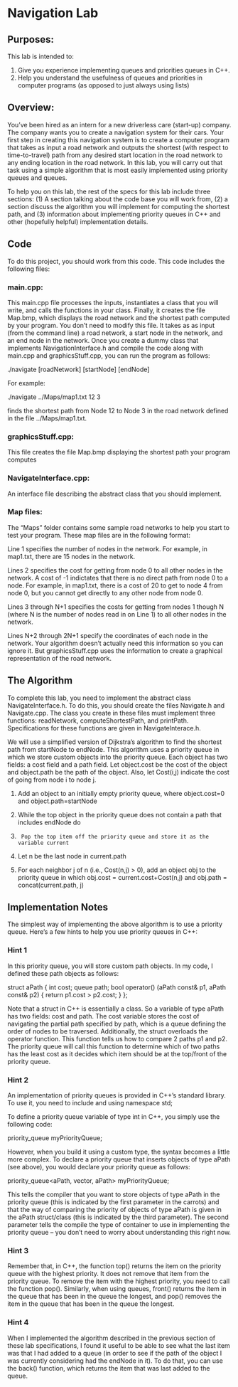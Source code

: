 # Navigation Lab
 
## Purposes:
This lab is intended to:
1.	Give you experience implementing queues and priorities queues in C++.  
2.	Help you understand the usefulness of queues and priorities in computer programs (as opposed to just always using lists)
 
## Overview:
You’ve been hired as an intern for a new driverless care (start-up) company.  The company wants you to create a navigation system for their cars.  Your first step in creating this navigation system is to create a computer program that takes as input a road network and outputs the shortest (with respect to time-to-travel) path from any desired start location in the road network to any ending location in the road network.   In this lab, you will carry out that task using a simple algorithm that is most easily implemented using priority queues and queues.

To help you on this lab, the rest of the specs for this lab include three sections: (1) A section talking about the code base you will work from, (2) a section discuss the algorithm you will implement for computing the shortest path, and (3) information about implementing priority queues in C++ and other (hopefully helpful) implementation details.

## Code
To do this project, you should work from this code.  This code includes the following files:

### main.cpp:
This main.cpp file processes the inputs, instantiates a class that you will write, and calls the functions in your class.  Finally, it creates the file Map.bmp, which displays the road network and the shortest path computed by your program.  You don’t need to modify this file.   It takes as as input (from the command line) a road network, a start node in the network, and an end node in the network. Once you create a dummy class that implements NavigationInterface.h and compile the code along with main.cpp and graphicsStuff.cpp, you can run the program as follows:

./navigate [roadNetwork] [startNode] [endNode]

For example:

./navigate ../Maps/map1.txt 12 3

finds the shortest path from Node 12 to Node 3 in the road network defined in the file ../Maps/map1.txt.

### graphicsStuff.cpp:
This file creates the file Map.bmp displaying the shortest path your program computes

### NavigateInterface.cpp:
An interface file describing the abstract class that you should implement.

### Map files:
The “Maps” folder contains some sample road networks to help you start to test your program.  These map files are in the following format:

Line 1 specifies the number of nodes in the network.  For example, in map1.txt, there are 15 nodes in the network.

Lines 2 specifies the cost for getting from node 0 to all other nodes in the network.  A cost of -1 indictates that there is no direct path from node 0 to a node.  For example, in map1.txt, there is a cost of 20 to get to node 4 from node 0, but you cannot get directly to any other node from node 0.

Lines 3 through N+1 specifies the costs for getting from nodes 1 though N (where N is the number of nodes read in on Line 1) to all other nodes in the network.

Lines N+2 through 2N+1 specify the coordinates of each node in the network.  Your algorithm doesn’t actually need this information so you can ignore it.  But graphicsStuff.cpp uses the information to create a graphical representation of the road network.


## The Algorithm
To complete this lab, you need to implement the abstract class NavigateInterface.h.  To do this, you should create the files Navigate.h and Navigate.cpp.  The class you create in these files must implement three functions: readNetwork, computeShortestPath, and printPath.  Specifications for these functions are given in NavigateInterace.h.

We will use a simplified version of Dijkstra’s algorithm to find the shortest path from startNode to endNode.  This algorithm uses a priority queue in which we store custom objects into the priority queue.  Each object has two fields: a cost field and a path field.  Let object.cost be the cost of the object and object.path be the path of the object.  Also, let Cost(i,j) indicate the cost of going from node i to node j.

1. Add an object to an initially empty priority queue, where object.cost=0 and object.path=startNode

2.  While the top object in the priority queue does not contain a path that includes endNode do
3.  	Pop the top item off the priority queue and store it as the variable current
4.	Let n be the last node in current.path
5.	For each neighbor j of n (i.e., Cost(n,j) > 0), add an object obj to the priority queue in which obj.cost = current.cost+Cost(n,j) and obj.path = concat(current.path, j)

## Implementation Notes

The simplest way of implementing the above algorithm is to use a priority queue.  Here’s a few hints to help you use priority queues in C++:

### Hint 1
In this priority queue, you will store custom path objects.  In my code, I defined these path objects as follows:

struct aPath {
    int cost;
    queue<int> path;
    bool operator() (aPath const& p1, aPath const& p2) {
        return p1.cost > p2.cost;
    }
};


Note that a struct in C++ is essentially a class.  So a variable of type aPath has two fields: cost and path.  The cost variable stores the cost of navigating the partial path specified by path, which is a queue defining the order of nodes to be traversed.  Additionally, the struct overloads the operator function.  This function tells us how to compare 2 paths p1 and p2.  The priority queue will call this function to determine which of two paths has the least cost as it decides which item should be at the top/front of the priority queue.

### Hint 2
An implementation of priority queues is provided in C++’s standard library.  To use it, you need to include <queue> and using namespace std;

To define a priority queue variable of type int in C++, you simply use the following code:

priority_queue<int> myPriorityQueue;

However, when you build it using a custom type, the syntax becomes a little more complex.  To declare a priority queue that inserts objects of type aPath (see above), you would declare your priority queue as follows:

priority_queue<aPath, vector<aPath>, aPath> myPriorityQueue;

This tells the compiler that you want to store objects of type aPath in the priority queue (this is indicated by the first parameter in the carrots) and that the way of comparing the priority of objects of type aPath is given in the aPath struct/class (this is indicated by the third parameter).  The second parameter tells the compile the type of container to use in implementing the priority queue – you don’t need to worry about understanding this right now.

### Hint 3
Remember that, in C++, the function top() returns the item on the priority queue with the highest priority.  It does not remove that item from the priority queue.  To remove the item with the highest priority, you need to call the function pop().  Similarly, when using queues, front() returns the item in the queue that has been in the queue the longest, and pop() removes the item in the queue that has been in the queue the longest.

### Hint 4
When I implemented the algorithm described in the previous section of these lab specifications, I found it useful to be able to see what the last item was that I had added to a queue (in order to see if the path of the object I was currently considering had the endNode in it).  To do that, you can use the back() function, which returns the item that was last added to the queue.

